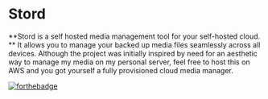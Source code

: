 # Stord

**Stord is a self hosted media management tool for your self-hosted cloud. 
** It allows you to manage your backed up media files seamlessly across all devices. Although the project
was initially inspired by need for an aesthetic way to manage my media on my personal server,
feel free to host this on AWS and you got yourself a fully provisioned cloud media manager.

[![forthebadge](https://forthebadge.com/images/badges/powered-by-coffee.svg)](https://forthebadge.com)
